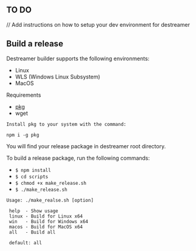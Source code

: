 ## TO DO

// Add instructions on how to setup your dev environment for destreamer

## Build a release

Destreamer builder supports the following environments:
* Linux
* WLS (Windows Linux Subsystem)
* MacOS

Requirements
* [pkg](https://www.npmjs.com/package/pkg)
* wget

`Install pkg to your system with the command:`
```
npm i -g pkg
```

You will find your release package in destreamer root directory.

To build a release package, run the following commands:
* `$ npm install`
* `$ cd scripts`
* `$ chmod +x make_release.sh`
* `$ ./make_release.sh`

```
Usage: ./make_realse.sh [option]

 help  - Show usage
 linux - Build for Linux x64
 win   - Build for Windows x64
 macos - Build for MacOS x64
 all   - Build all

 default: all
```